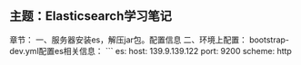 ## 主题：Elasticsearch学习笔记

章节：
	一、服务器安装es，解压jar包。配置信息
	二、环境上配置：
			bootstrap-dev.yml配置es相关信息：
			``` es:
			  host: 139.9.139.122
			  port: 9200
			  scheme: http
```